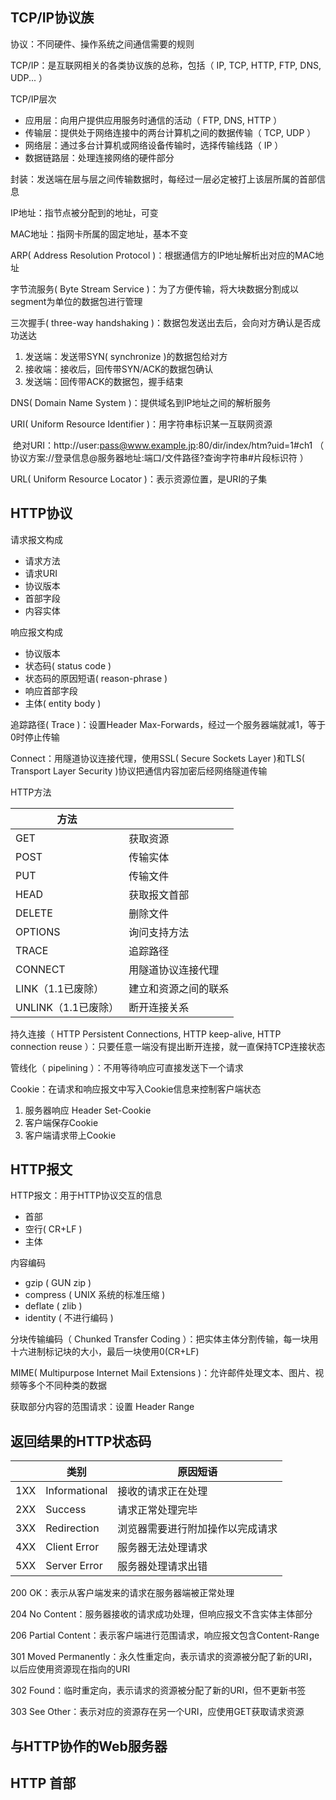 ## TCP/IP协议族

协议：不同硬件、操作系统之间通信需要的规则

TCP/IP：是互联网相关的各类协议族的总称，包括（ IP, TCP, HTTP, FTP, DNS, UDP... ）

TCP/IP层次
- 应用层：向用户提供应用服务时通信的活动（ FTP, DNS, HTTP ）
- 传输层：提供处于网络连接中的两台计算机之间的数据传输（ TCP, UDP ）
- 网络层：通过多台计算机或网络设备传输时，选择传输线路（ IP ）
- 数据链路层：处理连接网络的硬件部分

封装：发送端在层与层之间传输数据时，每经过一层必定被打上该层所属的首部信息

IP地址：指节点被分配到的地址，可变

MAC地址：指网卡所属的固定地址，基本不变

ARP( Address Resolution Protocol )：根据通信方的IP地址解析出对应的MAC地址

字节流服务( Byte Stream Service )：为了方便传输，将大块数据分割成以segment为单位的数据包进行管理

三次握手( three-way handshaking )：数据包发送出去后，会向对方确认是否成功送达

1. 发送端：发送带SYN( synchronize )的数据包给对方
2. 接收端：接收后，回传带SYN/ACK的数据包确认
3. 发送端：回传带ACK的数据包，握手结束

DNS( Domain Name System )：提供域名到IP地址之间的解析服务

URI( Uniform Resource Identifier )：用字符串标识某一互联网资源

​	绝对URI：http://user:pass@www.example.jp:80/dir/index/htm?uid=1#ch1 （ 协议方案://登录信息@服务器地址:端口/文件路径?查询字符串#片段标识符 ）

URL( Uniform Resource Locator )：表示资源位置，是URI的子集



## HTTP协议

请求报文构成

- 请求方法
- 请求URI
- 协议版本
- 首部字段
- 内容实体

响应报文构成

- 协议版本
- 状态码( status code )
- 状态码的原因短语( reason-phrase )
- 响应首部字段
- 主体( entity body )



追踪路径( Trace )：设置Header Max-Forwards，经过一个服务器端就减1，等于0时停止传输

Connect：用隧道协议连接代理，使用SSL( Secure Sockets Layer )和TLS( Transport Layer Security )协议把通信内容加密后经网络隧道传输



HTTP方法

| 方法                |                      |
| ------------------- | -------------------- |
| GET                 | 获取资源             |
| POST                | 传输实体             |
| PUT                 | 传输文件             |
| HEAD                | 获取报文首部         |
| DELETE              | 删除文件             |
| OPTIONS             | 询问支持方法         |
| TRACE               | 追踪路径             |
| CONNECT             | 用隧道协议连接代理   |
| LINK（1.1已废除）   | 建立和资源之间的联系 |
| UNLINK（1.1已废除） | 断开连接关系         |



持久连接（ HTTP Persistent Connections, HTTP keep-alive, HTTP connection reuse ）：只要任意一端没有提出断开连接，就一直保持TCP连接状态

管线化（ pipelining ）：不用等待响应可直接发送下一个请求

Cookie：在请求和响应报文中写入Cookie信息来控制客户端状态

1. 服务器响应 Header Set-Cookie
2. 客户端保存Cookie
3. 客户端请求带上Cookie



## HTTP报文

HTTP报文：用于HTTP协议交互的信息

- 首部
- 空行( CR+LF )
- 主体

内容编码

- gzip ( GUN zip )
- compress ( UNIX 系统的标准压缩 )
- deflate ( zlib )
- identity ( 不进行编码 )

分块传输编码（ Chunked Transfer Coding ）：把实体主体分割传输，每一块用十六进制标记块的大小，最后一块使用0(CR+LF)

MIME( Multipurpose Internet Mail Extensions )：允许邮件处理文本、图片、视频等多个不同种类的数据



获取部分内容的范围请求：设置 Header Range



## 返回结果的HTTP状态码

|      | 类别          | 原因短语                         |
| ---- | ------------- | -------------------------------- |
| 1XX  | Informational | 接收的请求正在处理               |
| 2XX  | Success       | 请求正常处理完毕                 |
| 3XX  | Redirection   | 浏览器需要进行附加操作以完成请求 |
| 4XX  | Client Error  | 服务器无法处理请求               |
| 5XX  | Server Error  | 服务器处理请求出错               |



200 OK：表示从客户端发来的请求在服务器端被正常处理

204 No Content：服务器接收的请求成功处理，但响应报文不含实体主体部分

206 Partial Content：表示客户端进行范围请求，响应报文包含Content-Range

301 Moved Permanently：永久性重定向，表示请求的资源被分配了新的URI，以后应使用资源现在指向的URI

302 Found：临时重定向，表示请求的资源被分配了新的URI，但不更新书签

303 See Other：表示对应的资源存在另一个URI，应使用GET获取请求资源













## 与HTTP协作的Web服务器



## HTTP 首部























